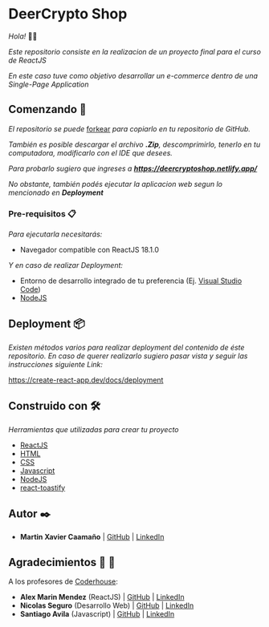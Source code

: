 # DeerCrypto Shop

_Hola!_ 👋😄

_Este repositorio consiste en la realizacion de un proyecto final para el curso de ReactJS_

_En este caso tuve como objetivo desarrollar un e-commerce dentro de una Single-Page Application_


## Comenzando 🚀

_El repositorio se puede_ [forkear](https://github.com/mxcaamano/deer_crypto_shop/fork) _para copiarlo en tu repositorio de GitHub._

_También es posible descargar el archivo **.Zip**, descomprimirlo, tenerlo en tu computadora, modificarlo con el IDE que desees._

_Para probarlo sugiero que ingreses a **https://deercryptoshop.netlify.app/**_

_No obstante, también podés ejecutar la aplicacion web segun lo mencionado en **Deployment**_

### Pre-requisitos 📋

_Para ejecutarla necesitarás:_

* Navegador compatible con ReactJS 18.1.0

_Y en caso de realizar Deployment:_

* Entorno de desarrollo integrado de tu preferencia (Ej. [Visual Studio Code](https://code.visualstudio.com/))
* [NodeJS](https://nodejs.org/)

## Deployment 📦

_Existen métodos varios para realizar deployment del contenido de éste repositorio. En caso de querer realizarlo sugiero pasar vista y seguir las instrucciones siguiente Link:_

https://create-react-app.dev/docs/deployment

## Construido con 🛠️

_Herramientas que utilizadas para crear tu proyecto_

* [ReactJS](https://reactjs.org/)
* [HTML](https://developer.mozilla.org/es/docs/Web/HTML)
* [CSS](https://developer.mozilla.org/es/docs/Web/CSS)
* [Javascript](https://developer.mozilla.org/es/docs/Web/JavaScript)
* [NodeJS](https://nodejs.org/)
* [react-toastify](https://www.npmjs.com/package/react-toastify)


## Autor ✒️

* **Martin Xavier Caamaño** | [GitHub](https://github.com/mxcaamano) | [LinkedIn](https://www.linkedin.com/in/mart%C3%ADn-xavier-caama%C3%B1o-b60432224)

## Agradecimientos 🎁 🥳

A los profesores de [Coderhouse](https://www.linkedin.com/school/coderhouse/):
* **Alex Marin Mendez** (ReactJS) | [GitHub](https://github.com/alexmarinmendez) | [LinkedIn](https://www.linkedin.com/in/alexmarinmendez/)
* **Nicolas Seguro** (Desarrollo Web) | [GitHub](https://github.com/NicolasSeguro) | [LinkedIn](https://www.linkedin.com/in/nicolas-seguro/)
* **Santiago Avila** (Javascript) | [GitHub](https://github.com/santiagoaviladev) | [LinkedIn](https://www.linkedin.com/in/santiagoavila/)

